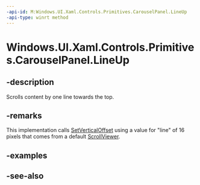 ```yaml
---
-api-id: M:Windows.UI.Xaml.Controls.Primitives.CarouselPanel.LineUp
-api-type: winrt method
---
```


<!-- Method syntax
public void LineUp()
-->

# Windows.UI.Xaml.Controls.Primitives.CarouselPanel.LineUp

## -description
Scrolls content by one line towards the top.



## -remarks
This implementation calls [SetVerticalOffset](carouselpanel_setverticaloffset_1333703417.md) using a value for "line" of 16 pixels that comes from a default [ScrollViewer](../windows.ui.xaml.controls/scrollviewer.md).

## -examples

## -see-also
